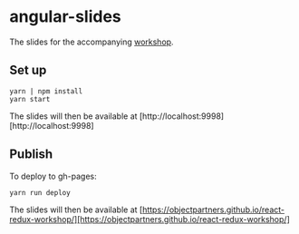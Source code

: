 # angular-slides

The slides for the accompanying [workshop][workshop].

## Set up

```
yarn | npm install
yarn start
```

The slides will then be available at [http://localhost:9998][http://localhost:9998]

## Publish

To deploy to gh-pages:

```
yarn run deploy
```

The slides will then be available at [https://objectpartners.github.io/react-redux-workshop/][https://objectpartners.github.io/react-redux-workshop/]

[workshop]: https://github.com/objectpartners/react-redux-workshop/
